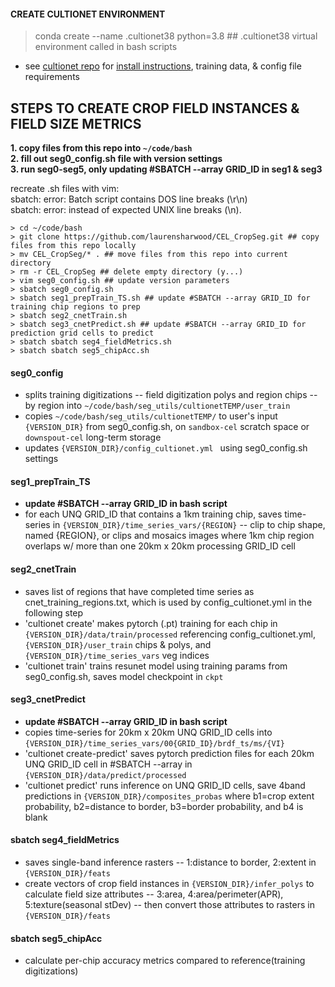 #### CREATE CULTIONET ENVIRONMENT  
> conda create --name .cultionet38 python=3.8  ## .cultionet38 virtual environment called in bash scripts    
* see [cultionet repo](https://github.com/jgrss/cultionet) for [install instructions](https://github.com/jgrss/cultionet?tab=readme-ov-file#installation), training data, & config file requirements     

## STEPS TO CREATE CROP FIELD INSTANCES & FIELD SIZE METRICS  
<b>1. copy files from this repo into ```~/code/bash```   
2. fill out seg0_config.sh file with version settings   
3. run seg0-seg5, only updating #SBATCH --array GRID_ID in seg1 & seg3   
</b> 

recreate .sh files with vim:   
sbatch: error: Batch script contains DOS line breaks (\r\n)   
sbatch: error: instead of expected UNIX line breaks (\n).   



```
> cd ~/code/bash   
> git clone https://github.com/laurensharwood/CEL_CropSeg.git ## copy files from this repo locally      
> mv CEL_CropSeg/* . ## move files from this repo into current directory      
> rm -r CEL_CropSeg ## delete empty directory (y...)       
> vim seg0_config.sh ## update version parameters      
> sbatch seg0_config.sh  
> sbatch seg1_prepTrain_TS.sh ## update #SBATCH --array GRID_ID for training chip regions to prep     
> sbatch seg2_cnetTrain.sh   
> sbatch seg3_cnetPredict.sh ## update #SBATCH --array GRID_ID for prediction grid cells to predict    
> sbatch sbatch seg4_fieldMetrics.sh  
> sbatch sbatch seg5_chipAcc.sh   
```  

 
   
#### <b>seg0_config</b>     
* splits training digitizations -- field digitization polys and region chips --  by region into ```~/code/bash/seg_utils/cultionetTEMP/user_train```   
* copies ```~/code/bash/seg_utils/cultionetTEMP/``` to user's input ```{VERSION_DIR}``` from seg0_config.sh, on ```sandbox-cel``` scratch space or ```downspout-cel``` long-term storage       
* updates  ```{VERSION_DIR}/config_cultionet.yml ``` using seg0_config.sh settings         

#### <b>seg1_prepTrain_TS</b>    
* <b>update #SBATCH --array GRID_ID in bash script</b>       
* for each UNQ GRID_ID that contains a 1km training chip, saves time-series in ```{VERSION_DIR}/time_series_vars/{REGION}``` -- clip to chip shape, named {REGION}, or clips and mosaics images where 1km chip region overlaps w/ more than one 20km x 20km processing GRID_ID cell        

#### <b>seg2_cnetTrain</b>    
* saves list of regions that have completed time series as cnet_training_regions.txt, which is used by config_cultionet.yml in the following step   
* 'cultionet create' makes pytorch (.pt) training for each chip in ```{VERSION_DIR}/data/train/processed``` referencing config_cultionet.yml, ```{VERSION_DIR}/user_train``` chips & polys, and ```{VERSION_DIR}/time_series_vars``` veg indices  
* 'cultionet train' trains resunet model using training params from seg0_config.sh, saves model checkpoint in  ```ckpt```   

#### <b>seg3_cnetPredict</b>     
* <b>update #SBATCH --array GRID_ID in bash script</b>        
* copies time-series for 20km x 20km UNQ GRID_ID cells into ```{VERSION_DIR}/time_series_vars/00{GRID_ID}/brdf_ts/ms/{VI}```       
* 'cultionet create-predict' saves pytorch prediction files for each 20km UNQ GRID_ID cell in #SBATCH --array in ```{VERSION_DIR}/data/predict/processed```   
* 'cultionet predict' runs inference on UNQ GRID_ID cells, save 4band predictions in ```{VERSION_DIR}/composites_probas``` where b1=crop extent probability, b2=distance to border, b3=border probability, and b4 is blank     

#### <b>sbatch seg4_fieldMetrics</b>    
* saves single-band inference rasters -- 1:distance to border, 2:extent in ```{VERSION_DIR}/feats```  
* create vectors of crop field instances in  ```{VERSION_DIR}/infer_polys``` to calculate field size attributes -- 3:area, 4:area/perimeter(APR), 5:texture(seasonal stDev) -- then convert those attributes to rasters in ```{VERSION_DIR}/feats``` 
  

#### <b>sbatch seg5_chipAcc</b>    
* calculate per-chip accuracy metrics compared to reference(training digitizations)       
